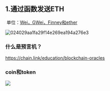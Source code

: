 ## 1.通过函数发送ETH

​	单位：[Wei，GWei，Finney和ether](https://www.alchemy.com/gwei-calculator)

![024029aa1fa29f14e269ea194a276e3](D:\studied\web3\learning\level0\3.Solidity进阶：FundMe&ERC-20\pic\024029aa1fa29f14e269ea194a276e3.png)



### 什么是预言机？

https://chain.link/education/blockchain-oracles



### coin和token

![](D:\studied\web3\learning\level0\3.Solidity进阶：FundMe&ERC-20\pic\8bf0baebdf0b596316f6540b441ce3f.png)